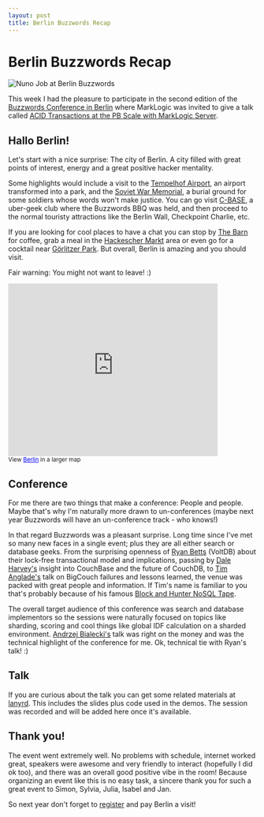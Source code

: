 ```yaml
---
layout: post
title: Berlin Buzzwords Recap
---
```


# Berlin Buzzwords Recap

![Nuno Job at Berlin Buzzwords](http://img.skitch.com/20110609-dhecm37ypcf9hn4wn95e7bikfj.png)

This week I had the pleasure to participate in the second edition of the [Buzzwords Conference in Berlin](http://berlinbuzzwords.de/) where MarkLogic was invited to give a talk called [ACID Transactions at the PB Scale with MarkLogic Server](http://berlinbuzzwords.de/content/acid-transactions-pb-scale-marklogic-server).

## Hallo Berlin!

Let's start with a nice surprise: The city of Berlin. A city filled with great points of interest, energy and a great positive hacker mentality. 

Some highlights would include a visit to the [Tempelhof Airport](http://en.wikipedia.org/wiki/Berlin_Tempelhof_Airport), an airport transformed into a park, and the [Soviet War Memorial](http://en.wikipedia.org/wiki/Soviet_War_Memorial), a burial ground for some soldiers whose words won't make justice. You can go visit [C-BASE](http://www.c-base.org/), a uber-geek club where the Buzzwords BBQ was held, and then proceed to the normal touristy attractions like the Berlin Wall, Checkpoint Charlie, etc.

If you are looking for cool places to have a chat you can stop by [The Barn](http://www.thebarn.de/) for coffee, grab a meal in the [Hackescher Markt](http://en.wikipedia.org/wiki/Hackescher_Markt) area or even go for a cocktail near [Görlitzer Park](http://de.wikipedia.org/wiki/G%C3%B6rlitzer_Park). But overall, Berlin is amazing and you should visit. 

Fair warning: You might not want to leave! :)

<iframe width="425" height="350" frameborder="0" scrolling="no" marginheight="0" marginwidth="0" src="http://maps.google.com/maps/ms?ie=UTF8&amp;hl=en&amp;msa=0&amp;msid=217704102989408940295.0004a4dd5f3b4586b4114&amp;ll=52.511239,13.369834&amp;spn=0.070693,0.260952&amp;output=embed"></iframe><br /><small>View <a href="http://maps.google.com/maps/ms?ie=UTF8&amp;hl=en&amp;msa=0&amp;msid=217704102989408940295.0004a4dd5f3b4586b4114&amp;ll=52.511239,13.369834&amp;spn=0.070693,0.260952&amp;source=embed" style="color:#0000FF;text-align:left">Berlin</a> in a larger map</small>

## Conference

For me there are two things that make a conference: People and people. Maybe that's why I'm naturally more drawn to un-conferences (maybe next year Buzzwords will have an un-conference track - who knows!)

In that regard Buzzwords was a pleasant surprise. Long time since I've met so many new faces in a single event; plus they are all either search or database geeks. From the surprising openness of [Ryan Betts](http://twitter.com/ryanbetts) (VoltDB) about their lock-free transactional model and implications, passing by [Dale Harvey's](http://twitter.com/daleharvey) insight into CouchBase and the future of CouchDB, to [Tim Anglade's](http://twitter.com/timanglade) talk on BigCouch failures and lessons learned, the venue was packed with great people and information. If Tim's name is familiar to you that's probably because of his famous [Block and Hunter NoSQL Tape](http://nosqltapes.com/video/eric-bloch-jason-hunter-marklogic). 

The overall target audience of this conference was search and database implementors so the sessions were naturally focused on topics like sharding, scoring and cool things like global IDF calculation on a sharded environment. [Andrzej Bialecki's](http://berlinbuzzwords.de/content/andrzej-bia%C5%82ecki) talk was right on the money and was the technical highlight of the conference for me. Ok, technical tie with Ryan's talk! :)

## Talk

If you are curious about the talk you can get some related materials at [lanyrd](http://lanyrd.com/2011/berlinbuzzwords/sdzbg/). This includes the slides plus code used in the demos. The session was recorded and will be added here once it's available.

## Thank you!

The event went extremely well. No problems with schedule, internet worked great, speakers were awesome and very friendly to interact (hopefully I did ok too), and there was an overall good positive vibe in the room! Because organizing an event like this is no easy task, a sincere thank you for such a great event to Simon, Sylvia, Julia, Isabel and Jan.

So next year don't forget to [register](http://berlinbuzzwords.de/) and pay Berlin a visit!